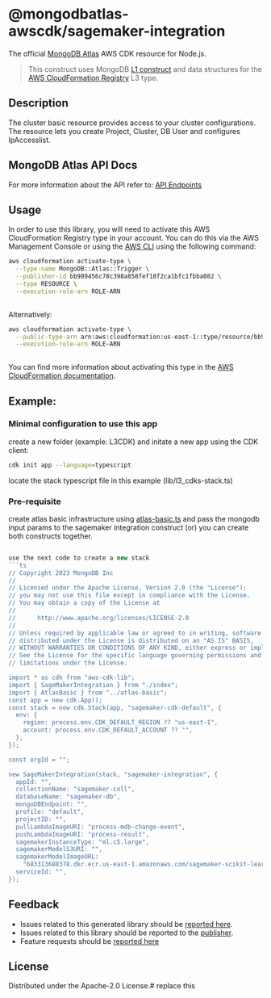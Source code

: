 # @mongodbatlas-awscdk/sagemaker-integration

The official [MongoDB Atlas](https://www.mongodb.com/) AWS CDK resource for Node.js.

> This construct uses MongoDB [L1 construct](https://constructs.dev/search?q=&offset=0&tags=mongodb-published) and data structures for the [AWS CloudFormation Registry] L3 type.

[L1 construct]: https://docs.aws.amazon.com/cdk/latest/guide/constructs.html
[AWS CloudFormation Registry]: https://docs.aws.amazon.com/AWSCloudFormation/latest/UserGuide/registry.html

## Description

The cluster basic resource provides access to your cluster configurations. 
The resource lets you create Project, Cluster, DB User and configures IpAccesslist. 



## MongoDB Atlas API Docs

For more information about the API refer to: [API Endpoints](https://www.mongodb.com/docs/atlas/reference/api-resources-spec)

## Usage

In order to use this library, you will need to activate this AWS CloudFormation Registry type in your account. You can do this via the AWS Management Console or using the [AWS CLI](https://aws.amazon.com/cli/) using the following command:

```sh
aws cloudformation activate-type \
  --type-name MongoDB::Atlas::Trigger \
  --publisher-id bb989456c78c398a858fef18f2ca1bfc1fbba082 \
  --type RESOURCE \
  --execution-role-arn ROLE-ARN
    
```

Alternatively:

```sh
aws cloudformation activate-type \
  --public-type-arn arn:aws:cloudformation:us-east-1::type/resource/bb989456c78c398a858fef18f2ca1bfc1fbba082/MongoDB-Atlas-Trigger \
  --execution-role-arn ROLE-ARN
    
```
You can find more information about activating this type in the [AWS CloudFormation documentation](https://docs.aws.amazon.com/AWSCloudFormation/latest/UserGuide/registry-public.html).


## Example: 

### Minimal configuration to use this app

create a new folder (example: L3CDK) and initate a new app using the CDK client:

```bash
cdk init app --language=typescript
```

locate the stack typescript file in this example (lib/l3_cdks-stack.ts)

### Pre-requisite
create atlas basic infrastructure using [atlas-basic.ts](../../../examples/l3-resources/atlas-basic.ts)
and pass the mongodb input params to the sagemaker integration construct
(or) 
you can create both constructs together.

```ts

use the next code to create a new stack
```ts
// Copyright 2023 MongoDB Inc
//
// Licensed under the Apache License, Version 2.0 (the "License");
// you may not use this file except in compliance with the License.
// You may obtain a copy of the License at
//
//      http://www.apache.org/licenses/LICENSE-2.0
//
// Unless required by applicable law or agreed to in writing, software
// distributed under the License is distributed on an "AS IS" BASIS,
// WITHOUT WARRANTIES OR CONDITIONS OF ANY KIND, either express or implied.
// See the License for the specific language governing permissions and
// limitations under the License.

import * as cdk from "aws-cdk-lib";
import { SageMakerIntegration } from "./index";
import { AtlasBasic } from "../atlas-basic";
const app = new cdk.App();
const stack = new cdk.Stack(app, "sagemaker-cdk-default", {
  env: {
    region: process.env.CDK_DEFAULT_REGION ?? "us-east-1",
    account: process.env.CDK_DEFAULT_ACCOUNT ?? "",
  },
});

const orgId = "";

new SageMakerIntegration(stack, "sagemaker-integration", {
  appId: "",
  collectionName: "sagemaker-coll",
  databaseName: "sagemaker-db",
  mongoDBEndpoint: "",
  profile: "default",
  projectID: "",
  pullLambdaImageURI: "process-mdb-change-event",
  pushLambdaImageURI: "process-result",
  sagemakerInstanceType: "ml.c5.large",
  sagemakerModelS3URI: "",
  sagemakerModelImageURL:
    "683313688378.dkr.ecr.us-east-1.amazonaws.com/sagemaker-scikit-learn:0.23-1-cpu-py3",
  serviceId: "",
});

```
## Feedback

* Issues related to this generated library should be [reported here](https://github.com/cdklabs/cdk-cloudformation/issues/new?title=Issue+with+%40cdk-cloudformation%2Fmongodb-atlas-cluster+v1.0.0).
* Issues related to this library should be reported to the [publisher](https://github.com/mongodb/mongodbatlas-cloudformation-resources/issues).
* Feature requests should be [reported here](https://feedback.mongodb.com/forums/924145-atlas?category_id=392596)

[cdklabs/cdk-cloudformation]: https://github.com/cdklabs/cdk-cloudformation

## License

Distributed under the Apache-2.0 License.# replace this
